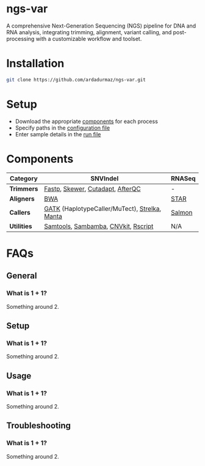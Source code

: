 # ngs-var
A comprehensive Next-Generation Sequencing (NGS) pipeline for DNA and RNA analysis, integrating trimming, alignment, variant calling, and post-processing with a customizable workflow and toolset.

# Installation 
 ```sh
 git clone https://github.com/ardadurmaz/ngs-var.git
```
# Setup
- Download the appropriate <a href="#Components">components</a> for each process
- Specify paths in the <a href="ngs.config">configuration file</a>
- Enter sample details in the <a href="sample_run.tsv"> run file</a>

# Components
| Category   | SNVIndel                                                                                              | RNASeq                                                        |
|------------|-------------------------------------------------------------------------------------------------------|---------------------------------------------------------------|
| **Trimmers**  | [Fastp](https://github.com/OpenGene/fastp), [Skewer](https://github.com/relipmoc/skewer), [Cutadapt](https://github.com/marcelm/cutadapt), [AfterQC](https://github.com/OpenGene/AfterQC)                               | - |
| **Aligners**  | [BWA](https://github.com/lh3/bwa)                                                                                           | [STAR](https://github.com/alexdobin/STAR)                                                  |
| **Callers**   | [GATK](https://github.com/broadinstitute/gatk) (HaplotypeCaller/MuTect), [Strelka](https://github.com/Illumina/strelka), [Manta](https://github.com/Illumina/manta)                              | [Salmon](https://github.com/COMBINE-lab/salmon)                                                |
| **Utilities** | [Samtools](https://github.com/samtools/samtools), [Sambamba](https://github.com/biod/sambamba), [CNVkit](https://github.com/etal/cnvkit), [Rscript](https://cran.r-project.org/bin/windows/base/)                                 | N/A                                                           |


# FAQs
## General
### What is 1 + 1?
Something around 2.
## Setup
### What is 1 + 1?
Something around 2.
## Usage
### What is 1 + 1?
Something around 2.
## Troubleshooting
### What is 1 + 1?
Something around 2.

